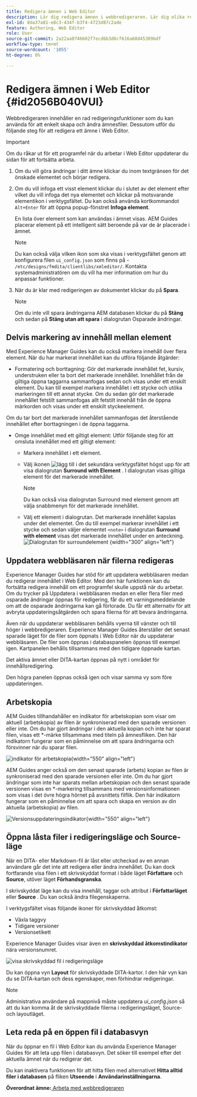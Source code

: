 ```yaml
---
title: Redigera ämnen i Web Editor
description: Lär dig redigera ämnen i webbredigeraren. Lär dig olika redigeringsfunktioner för att ändra ämnesfilerna i AEM Guides.
exl-id: 8da37a81-e8c3-434f-b3f4-4723d87c2ade
feature: Authoring, Web Editor
role: User
source-git-commit: 2a22aa0746602f7ecd6b3d6cf616a68d45309bdf
workflow-type: tm+mt
source-wordcount: '1055'
ht-degree: 0%

---
```


# Redigera ämnen i Web Editor {#id2056B040VUI}

Webbredigeraren innehåller en rad redigeringsfunktioner som du kan använda för att enkelt skapa och ändra ämnesfiler. Dessutom utför du följande steg för att redigera ett ämne i Web Editor.

>[!IMPORTANT]
>
> Om du råkar ut för ett programfel när du arbetar i Web Editor uppdaterar du sidan för att fortsätta arbeta.

1. Om du vill göra ändringar i ditt ämne klickar du inom textgränsen för det önskade elementet och börjar redigera.

1. Om du vill infoga ett visst element klickar du i slutet av det element efter vilket du vill infoga det nya elementet och klickar på motsvarande elementikon i verktygsfältet. Du kan också använda kortkommandot `Alt+Enter` för att öppna popup-fönstret **Infoga element**.

   En lista över element som kan användas i ämnet visas. AEM Guides placerar element på ett intelligent sätt beroende på var de är placerade i ämnet.

   >[!NOTE]
   >
   > Du kan också välja vilken ikon som ska visas i verktygsfältet genom att konfigurera filen `ui_config.json` som finns på - `/etc/designs/fmdita/clientlibs/xmleditor/`. Kontakta systemadministratören om du vill ha mer information om hur du anpassar funktioner.

1. När du är klar med redigeringen av dokumentet klickar du på **Spara**.

   >[!NOTE]
   >
   > Om du inte vill spara ändringarna AEM databasen klickar du på **Stäng** och sedan på **Stäng utan att spara** i dialogrutan Osparade ändringar.


## Delvis markering av innehåll mellan element

Med Experience Manager Guides kan du också markera innehåll över flera element. När du har markerat innehållet kan du utföra följande åtgärder:

- Formatering och borttagning: Gör det markerade innehållet fet, kursiv, understruken eller ta bort det markerade innehållet. Innehållet från de giltiga öppna taggarna sammanfogas sedan och visas under ett enskilt element. Du kan till exempel markera innehållet i ett stycke och utöka markeringen till ett annat stycke. Om du sedan gör det markerade innehållet fetstilt sammanfogas allt fetstilt innehåll från de öppna märkorden och visas under ett enskilt styckeelement.

Om du tar bort det markerade innehållet sammanfogas det återstående innehållet efter borttagningen i de öppna taggarna.

- Omge innehållet med ett giltigt element: Utför följande steg för att omsluta innehållet med ett giltigt element:

   - Markera innehållet i ett element.
   - Välj ikonen ![lägg till](images/Add_icon.svg) i det sekundära verktygsfältet högst upp för att visa dialogrutan **Surround with Element** . I dialogrutan visas giltiga element för det markerade innehållet.
     >[!NOTE]
     >
     > Du kan också visa dialogrutan Surround med element genom att välja snabbmenyn för det markerade innehållet.

   - Välj ett element i dialogrutan. Det markerade innehållet kapslas under det elementet. Om du till exempel markerar innehållet i ett stycke och sedan väljer elementet `<note>` i dialogrutan **Surround with element** visas det markerade innehållet under en anteckning.\
     ![Dialogrutan för surroundelement](./images/surround-element.png) {width="300" align="left"}

## Uppdatera webbläsaren när filerna redigeras

Experience Manager Guides har stöd för att uppdatera webbläsaren medan du redigerar innehållet i Web Editor. Med den här funktionen kan du fortsätta redigera innehåll om ett programfel skulle uppstå när du arbetar. Om du trycker på Uppdatera i webbläsaren medan en eller flera filer med osparade ändringar öppnas för redigering, får du ett varningsmeddelande om att de osparade ändringarna kan gå förlorade. Du får ett alternativ för att avbryta uppdateringsåtgärden och spara filerna för att bevara ändringarna.

Även när du uppdaterar webbläsaren behålls vyerna till vänster och till höger i webbredigeraren. Experience Manager Guides återställer det senast sparade läget för de filer som öppnats i Web Editor när du uppdaterar webbläsaren. De filer som öppnas i databaspanelen öppnas till exempel igen. Kartpanelen behålls tillsammans med den tidigare öppnade kartan.

Det aktiva ämnet eller DITA-kartan öppnas på nytt i området för innehållsredigering.

Den högra panelen öppnas också igen och visar samma vy som före uppdateringen.

## Arbetskopia

AEM Guides tillhandahåller en indikator för arbetskopian som visar om aktuell \(arbetskopia\) av filen är synkroniserad med den sparade versionen eller inte. Om du har gjort ändringar i den aktuella kopian och inte har sparat filen, visas ett \*-märke tillsammans med titeln på ämnesfliken. Den här indikatorn fungerar som en påminnelse om att spara ändringarna och försvinner när du sparar filen.

![indikator för arbetskopia](images/working-copy-text-update-indicator.png){width="550" align="left"}

AEM Guides anger också om den senast sparade \(arbets\) kopian av filen är synkroniserad med den sparade versionen eller inte. Om du har gjort ändringar som inte har sparats mellan arbetskopian och den senast sparade versionen visas en \*-markering tillsammans med versionsinformationen som visas i det övre högra hörnet på avsnittets filflik. Den här indikatorn fungerar som en påminnelse om att spara och skapa en version av din aktuella \(arbetskopia\) av filen.

![Versionsuppdateringsindikator](images/version-update-indicator.png){width="550" align="left"}


## Öppna låsta filer i redigeringsläge och Source-läge

När en DITA- eller Markdown-fil är låst eller utcheckad av en annan användare går det inte att redigera eller ändra innehållet. Du kan dock fortfarande visa filen i ett skrivskyddat format i både läget **Författare** och **Source**, utöver läget **Förhandsgranska**.

I skrivskyddat läge kan du visa innehåll, taggar och attribut i **Författarläget** eller **Source** . Du kan också ändra filegenskaperna.

I verktygsfältet visas följande ikoner för skrivskyddad åtkomst:

- Växla taggvy
- Tidigare versioner
- Versionsetikett

Experience Manager Guides visar även en **skrivskyddad åtkomstindikator** nära versionsnumret.

![visa skrivskyddad fil i redigeringsläge](images/locked-file-editor.png)

Du kan öppna vyn **Layout** för skrivskyddade DITA-kartor. I den här vyn kan du se DITA-kartan och dess egenskaper, men förhindrar redigeringar.

>[!NOTE]
>
> Administrativa användare på mappnivå måste uppdatera *ui_config.json* så att du kan komma åt de skrivskyddade filerna i redigeringsläget, Source- och layoutläget.

## Leta reda på en öppen fil i databasvyn

När du öppnar en fil i Web Editor kan du använda Experience Manager Guides för att leta upp filen i databasvyn. Det söker till exempel efter det aktuella ämnet när du redigerar det.

Du kan inaktivera funktionen för att hitta filen med alternativet **Hitta alltid filer i databasen** på fliken **Utseende** i **Användarinställningarna**.


**Överordnat ämne:**[ Arbeta med webbredigeraren](web-editor.md)
